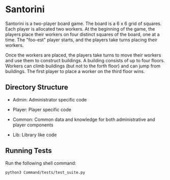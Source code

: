 # Santorini

Santorini is a two-player board game. The board is a 6 x 6 grid of squares. Each player is allocated two workers. At the beginning of the game, the players place their workers on four distinct squares of the board, one at a time. The "foo-est" player starts, and the players take turns placing their workers.

Once the workers are placed, the players take turns to move their workers and use them to construct buildings. A building consists of up to four floors. Workers can climb buildings (but not to the forth floor) and can jump from buildings. The first player to place a worker on the third floor wins.

## Directory Structure

* Admin: Administrator specific code 
  
* Player: Player specific code

* Common: Common data and knowledge for both administrative and player components
  
* Lib: Library like code

## Running Tests

Run the following shell command:

```
python3 Command/tests/test_suite.py
```